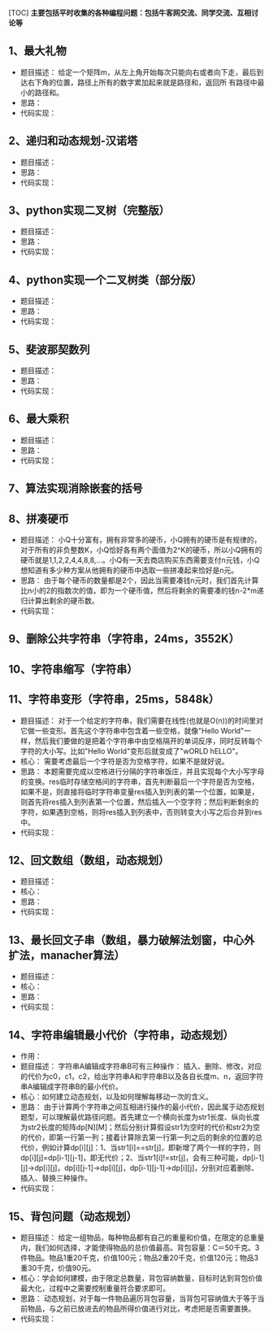 [TOC]
**主要包括平时收集的各种编程问题：包括牛客网交流、同学交流、互相讨论等**

## 1、最大礼物
- 题目描述：
    给定一个矩阵m，从左上角开始每次只能向右或者向下走，最后到达右下角的位置，路径上所有的数字累加起来就是路径和，返回所     有路径中最小的路径和。
- 思路：
- 代码实现：

## 2、递归和动态规划-汉诺塔
- 题目描述：
- 思路：
- 代码实现：

## 3、python实现二叉树（完整版）
- 题目描述：
- 思路：
- 代码实现：

## 4、python实现一个二叉树类（部分版）
- 题目描述：
- 思路：
- 代码实现：

## 5、斐波那契数列
- 题目描述：
- 思路：
- 代码实现：

## 6、最大乘积
- 题目描述：
- 思路：
- 代码实现：

## 7、算法实现消除嵌套的括号

## 8、拼凑硬币
- 题目描述：
    小Q十分富有，拥有非常多的硬币，小Q拥有的硬币是有规律的，对于所有的非负整数K，小Q恰好各有两个面值为2^K的硬币，所以小Q拥有的硬币就是1,1,2,2,4,4,8,8,…。小Q有一天去商店购买东西需要支付n元钱，小Q想知道有多少种方案从他拥有的硬币中选取一些拼凑起来恰好是n元。
- 思路：
    由于每个硬币的数量都是2个，因此当需要凑钱n元时，我们首先计算比n小的2的指数次的值，即为一个硬币值，然后将剩余的需要凑的钱n-2*m递归计算出剩余的硬币数。
- 代码实现：

## 9、删除公共字符串（字符串，24ms，3552K）

## 10、字符串缩写（字符串）

## 11、字符串变形（字符串，25ms，5848k）
- 题目描述：
    对于一个给定的字符串，我们需要在线性(也就是O(n))的时间里对它做一些变形。首先这个字符串中包含着一些空格，就像"Hello World"一样，然后我们要做的是把着个字符串中由空格隔开的单词反序，同时反转每个字符的大小写。比如"Hello World"变形后就变成了"wORLD hELLO"。 
- 核心：
    需要考虑最后一个字符是否为空格字符，如果不是就好说。
- 思路：
    本题需要完成以空格进行分隔的字符串饭庄，并且实现每个大小写字母的变换。res临时存储空格间的字符串，首先判断最后一个字符是否为空格，如果不是，则直接将临时字符串变量res插入到列表的第一个位置，如果是，则首先将res插入到列表第一个位置，然后插入一个空字符；然后判断剩余的字符，如果遇到空格，则将res插入到列表中，否则转变大小写之后合并到res中。
- 代码实现：

## 12、回文数组（数组，动态规划）
- 题目描述：
- 核心：
- 思路：
- 代码实现：

## 13、最长回文子串（数组，暴力破解法划窗，中心外扩法，manacher算法）
- 题目描述：
- 核心：
- 思路：
- 代码实现：

## 14、字符串编辑最小代价（字符串，动态规划）
- 作用：
- 题目描述：
    字符串A编辑成字符串B可有三种操作： 插入、删除、修改，对应的代价为c0，c1，c2，给出字符串A和字符串B以及各自长度m、n，返回字符串A编辑成字符串B的最小代价。
- 核心：如何建立动态规划，以及如何理解每移动一次的含义。
- 思路：
    由于计算两个字符串之间互相进行操作的最小代价，因此属于动态规划题型，可以理解最优路径问题。首先建立一个横向长度为str1长度、纵向长度为str2长度的矩阵dp[N][M]；然后分别计算假设str1为空时的代价和str2为空的代价，即第一行第一列；接着计算除去第一行第一列之后的剩余的位置的总代价，例如计算dp[i][j]：1、当str1[i]==str[j]，即新增了两个一样的字符，则dp[i][j]=dp[i-1][j-1]，即无代价；2、当str1[i]!=str[j]，会有三种可能，dp[i-1][j]->dp[i][j]，dp[i][j-1]->dp[i][j]，dp[i-1][j-1]->dp[i][j]，分别对应着删除、插入、替换三种操作。
- 代码实现：

## 15、背包问题（动态规划）
- 题目描述：
    给定一组物品，每种物品都有自己的重量和价值，在限定的总重量内，我们如何选择，才能使得物品的总价值最高。背包容量：C＝50千克。3件物品。物品1重20千克，价值100元；物品2重20千克，价值120元；物品3重30千克，价值90元。
- 核心：学会如何建模，由于限定总数量，背包容纳数量，目标时达到背包价值最大化，过程中之需要控制重量符合要求即可。
- 思路：
    动态规划，对于每一件物品遍历背包容量，当背包可容纳值大于等于当前物品，与之前已放进去的物品所得价值进行对比，考虑把是否需要置换。
- 代码实现：

